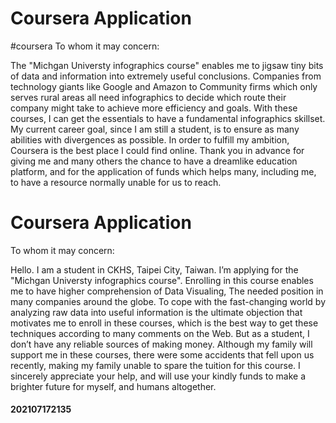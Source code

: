 # Coursera Application
#coursera
To whom it may concern:

The "Michgan Universty infographics course" enables me to jigsaw tiny bits of data and information into extremely useful conclusions. Companies from technology giants like Google and Amazon to Community firms which only serves rural areas all need infographics to decide which route their company might take to achieve more efficiency and goals. With these courses, I can get the essentials to have a fundamental infographics skillset. My current career goal, since I am still a student, is to ensure as many abilities with divergences as possible. In order to fulfill my ambition, Coursera is the best place I could find online. Thank you in advance for giving me and many others the chance to have a dreamlike education platform, and for the application of funds which helps many, including me, to have a resource normally unable for us to reach.
# Coursera Application

To whom it may concern:

Hello. I am a student in CKHS, Taipei City, Taiwan. I’m applying for the "Michgan Universty infographics course". Enrolling in this course enables me to have higher comprehension of Data Visualing, The needed position in many companies around the globe. To cope with the fast-changing world by analyzing raw data into useful information is the ultimate objection that motivates me to enroll in these courses, which is the best way to get these techniques according to many comments on the Web. But as a student, I don’t have any reliable sources of making money. Although my family will support me in these courses, there were some accidents that fell upon us recently, making my family unable to spare the tuition for this course. I sincerely appreciate your help, and will use your kindly funds to make a brighter future for myself, and humans altogether.

#### 202107172135
